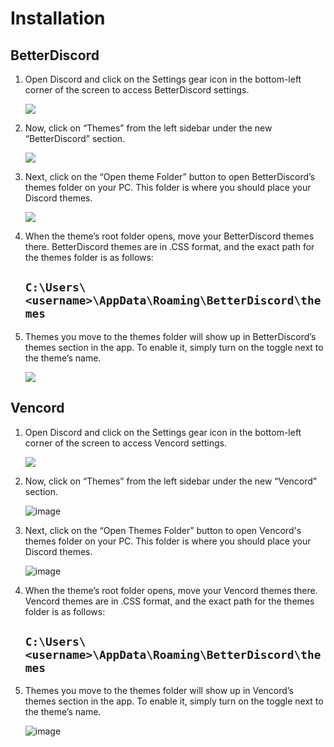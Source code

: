 # Installation
## BetterDiscord
1. Open Discord and click on the Settings gear icon in the bottom-left corner of the screen to access BetterDiscord settings.
   
   ![](https://i.imgur.com/WwY733l.jpeg)

2. Now, click on “Themes” from the left sidebar under the new “BetterDiscord” section.

   ![](https://i.imgur.com/yZIZkIJ.jpeg)

3. Next, click on the “Open theme Folder” button to open BetterDiscord’s themes folder on your PC. This folder is where you should place your Discord themes.

   ![](https://i.imgur.com/0Yzmsqg.jpeg)

4. When the theme’s root folder opens, move your BetterDiscord themes there. BetterDiscord themes are in .CSS format, and the exact path for the themes folder is as follows:

    ## ```C:\Users\<username>\AppData\Roaming\BetterDiscord\themes```

5. Themes you move to the themes folder will show up in BetterDiscord’s themes section in the app. To enable it, simply turn on the toggle next to the theme’s name.

   ![](https://i.imgur.com/s6UVUtR.jpeg)


## Vencord
1. Open Discord and click on the Settings gear icon in the bottom-left corner of the screen to access Vencord settings.

   ![](https://i.imgur.com/WwY733l.jpeg)

2. Now, click on “Themes” from the left sidebar under the new “Vencord” section.

   ![image](https://github.com/user-attachments/assets/d8a1eb68-f14b-43de-9bdf-210334787d6a)

3. Next, click on the “Open Themes Folder” button to open Vencord's themes folder on your PC. This folder is where you should place your Discord themes.

   ![image](https://github.com/user-attachments/assets/d9f201d3-c540-48bb-b02c-912ca214a431)

4. When the theme’s root folder opens, move your Vencord themes there. Vencord themes are in .CSS format, and the exact path for the themes folder is as follows:

    ## ```C:\Users\<username>\AppData\Roaming\BetterDiscord\themes```

5. Themes you move to the themes folder will show up in Vencord’s themes section in the app. To enable it, simply turn on the toggle next to the theme’s name.

   ![image](https://github.com/user-attachments/assets/bab4dd62-e043-49e0-bf99-f02940d0247b)

